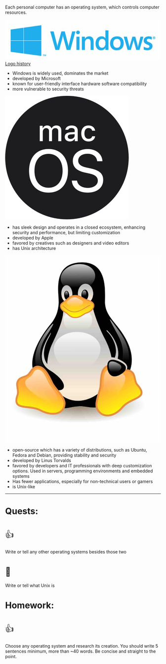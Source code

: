 Each personal computer has an operating system, which controls computer resources.

![](win_logo.jpg) 
[Logo history](https://www.pentagram.com/work/windows/story)

- Windows is widely used, dominates the market
- developed by Microsoft
- known for user-friendly interface hardware software compatibility
- more vulnerable to security threats

![](macos_logo.svg)

- has sleek design and operates in a closed ecosystem, enhancing security and performance, but limiting customization
- developed by Apple
- favored by creatives such as designers and video editors
- has Unix architecture

![|250](linux_mascot.jpg)
- open-source which has a variety of distributions, such as Ubuntu, Fedora and Debian, providing stability and security
- developed by Linus Torvalds
- favored by developers and IT professionals with deep customization options. Used in servers, programming environments and embedded systems
- Has fewer applications, especially for non-technical users or gamers
- is Unix-like
---
# Quests:
# <span style="font-weight: normal">👍</span>
Write or tell any other operating systems besides those two
# <span style="font-weight: normal">🏅️</span>
Write or tell what Unix is
# Homework:
# <span style="font-weight: normal">👍</span>
Choose any operating system and research its creation. You should write 5 sentences minimum, more than ~40 words. Be concise and straight to the point.
